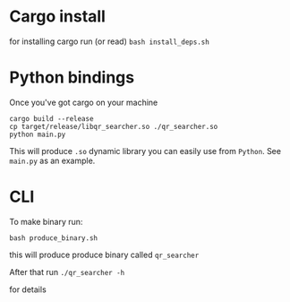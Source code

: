 # Cargo install
for installing cargo run (or read)
```bash install_deps.sh```

# Python bindings
Once you've got cargo on your machine
```
cargo build --release
cp target/release/libqr_searcher.so ./qr_searcher.so
python main.py
```

This will produce `.so` dynamic library you can easily use from `Python`. See `main.py` as an example.

# CLI
To make binary run:

```bash produce_binary.sh```

this will produce produce binary called `qr_searcher`

After that run `./qr_searcher -h`

for details